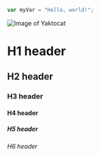 ``` javascript
var myVar = "Hello, world!";
```

![Image of Yaktocat](https://octodex.github.com/images/yaktocat.png)


# H1 header
## H2 header
### H3 header
#### H4 header
##### H5 header
###### H6 header


